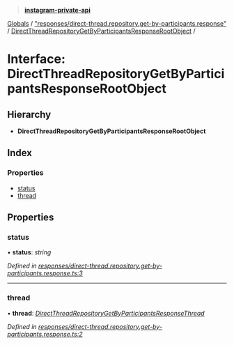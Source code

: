 > **[instagram-private-api](../README.md)**

[Globals](../README.md) / ["responses/direct-thread.repository.get-by-participants.response"](../modules/_responses_direct_thread_repository_get_by_participants_response_.md) / [DirectThreadRepositoryGetByParticipantsResponseRootObject](_responses_direct_thread_repository_get_by_participants_response_.directthreadrepositorygetbyparticipantsresponserootobject.md) /

# Interface: DirectThreadRepositoryGetByParticipantsResponseRootObject

## Hierarchy

* **DirectThreadRepositoryGetByParticipantsResponseRootObject**

## Index

### Properties

* [status](_responses_direct_thread_repository_get_by_participants_response_.directthreadrepositorygetbyparticipantsresponserootobject.md#status)
* [thread](_responses_direct_thread_repository_get_by_participants_response_.directthreadrepositorygetbyparticipantsresponserootobject.md#thread)

## Properties

###  status

• **status**: *string*

*Defined in [responses/direct-thread.repository.get-by-participants.response.ts:3](https://github.com/dilame/instagram-private-api/blob/173bc62/src/responses/direct-thread.repository.get-by-participants.response.ts#L3)*

___

###  thread

• **thread**: *[DirectThreadRepositoryGetByParticipantsResponseThread](_responses_direct_thread_repository_get_by_participants_response_.directthreadrepositorygetbyparticipantsresponsethread.md)*

*Defined in [responses/direct-thread.repository.get-by-participants.response.ts:2](https://github.com/dilame/instagram-private-api/blob/173bc62/src/responses/direct-thread.repository.get-by-participants.response.ts#L2)*